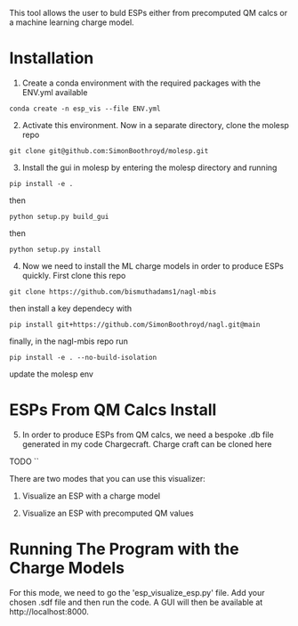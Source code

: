 This tool allows the user to buld ESPs either from precomputed QM calcs or a machine learning charge model. 

Installation
==============

1. Create a conda environment with the required packages with the ENV.yml available

`conda create -n esp_vis --file ENV.yml`

2. Activate this environment. Now in a separate directory, clone the molesp repo

`git clone git@github.com:SimonBoothroyd/molesp.git`

3. Install the gui in molesp by entering the molesp directory and running

`pip install -e .`

then

`python setup.py build_gui`

then

`python setup.py install`

4. Now we need to install the ML charge models in order to produce ESPs quickly.
First clone this repo

`git clone https://github.com/bismuthadams1/nagl-mbis`

then install a key dependecy with 

`pip install git+https://github.com/SimonBoothroyd/nagl.git@main`

finally, in the nagl-mbis repo run

`pip install -e . --no-build-isolation`

update the molesp env 


ESPs From QM Calcs Install
==========================
 
5. In order to produce ESPs from QM calcs, we need a bespoke .db file generated in 
my code Chargecraft. Charge craft can be cloned here

TODO
``

There are two modes that you can use this visualizer:

1. Visualize an ESP with a charge model

2. Visualize an ESP with precomputed QM values

Running The Program with the Charge Models
==========================================

For this mode, we need to go the 'esp_visualize_esp.py' file. Add your chosen .sdf file and then 
run the code. A GUI will then be available at http://localhost:8000.



